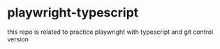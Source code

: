 # playwright-typescript
this repo is related to practice playwright with typescript and git control version
